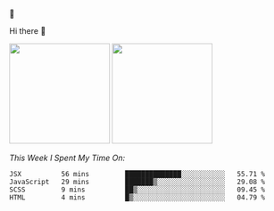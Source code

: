 
🚀 


Hi there 👋

<!--
**BambuTeam/BambuTeam** is a ✨ _special_ ✨ repository because its `README.md` (this file) appears on your GitHub profile.

Here are some ideas to get you started:

- 🔭 I’m currently working on ...
- 🌱 I’m currently learning ...
- 👯 I’m looking to collaborate on ...
- 🤔 I’m looking for help with ...
- 💬 Ask me about ...
- 📫 How to reach me: ...
- 😄 Pronouns: ...
- ⚡ Fun fact: ...
-->

<img height="180em" src="https://github-readme-stats.vercel.app/api?username=BambuTeam&show_icons=true&hide_border=true&&count_private=true&include_all_commits=true&theme=dark" />


<img height="180em" src="https://github-readme-stats.vercel.app/api/top-langs/?username=BambuTeam&layout=compact&theme=dark" />





*This Week I Spent My Time On:*
<!--START_SECTION:waka-->
```text
JSX          56 mins         ██████████████░░░░░░░░░░░   55.71 % 
JavaScript   29 mins         ███████▒░░░░░░░░░░░░░░░░░   29.08 % 
SCSS         9 mins          ██▒░░░░░░░░░░░░░░░░░░░░░░   09.45 % 
HTML         4 mins          █▒░░░░░░░░░░░░░░░░░░░░░░░   04.79 % 
```
<!--END_SECTION:waka-->
